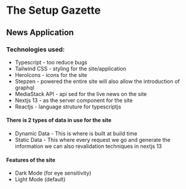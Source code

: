 # The Setup Gazette 
## News Application
### Technologies used:
* Typescript -  too reduce bugs
* Tailwind CSS - styling for the site/application
* HeroIcons - icons for the site
* Stepzen - powered the entire site will also allow the introduction of graphql
* MediaStack API - api sed for the live news on the site
* Nextjs 13 - as the server component for the site
* Reactjs - language struture for typescriptjs
#### There is 2 types of data in use for the site
* Dynamic Data - This is where is built at build time
* Static Data - This where every request we go and generate the information we can also revalidation techniques in nextjs 13
#### Features of the site 
- Dark Mode (for eye sensitivity)
- Light Mode (default)